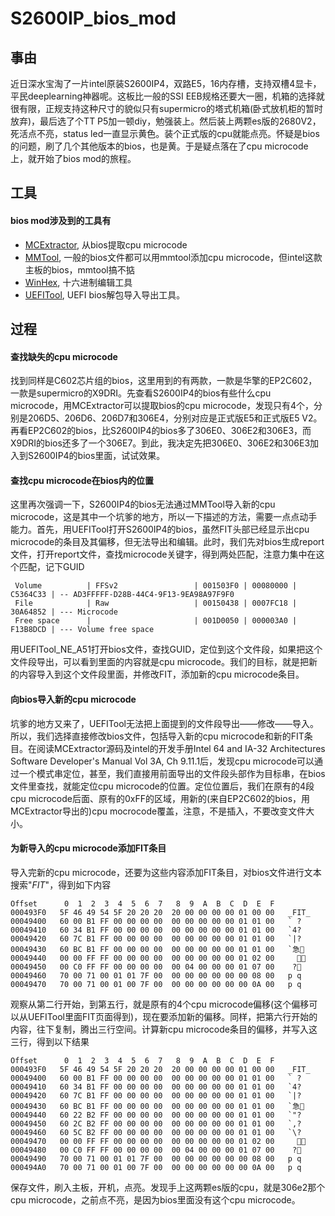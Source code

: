 # S2600IP_bios_mod
## 事由
近日深水宝淘了一片intel原装S2600IP4，双路E5，16内存槽，支持双槽4显卡，平民deeplearning神器呢。这板比一般的SSI EEB规格还要大一圈，机箱的选择就很有限，正规支持这种尺寸的貌似只有supermicro的塔式机箱(卧式放机柜的暂时放弃)，最后选了个TT P5加一顿diy，勉强装上。然后装上两颗es版的2680V2，死活点不亮，status led一直显示黄色。装个正式版的cpu就能点亮。怀疑是bios的问题，刷了几个其他版本的bios，也是黄。于是疑点落在了cpu microcode上，就开始了bios mod的旅程。


## 工具
#### bios mod涉及到的工具有
- [MCExtractor](https://github.com/platomav/MCExtractor), 从bios提取cpu microcode
- [MMTool](https://www.baidu.com/s?wd=mmtool), 一般的bios文件都可以用mmtool添加cpu microcode，但intel这款主板的bios，mmtool搞不掂
- [WinHex](https://www.baidu.com/s?wd=mmtool), 十六进制编辑工具
- [UEFITool](https://github.com/LongSoft/UEFITool), UEFI bios解包导入导出工具。

## 过程
#### 查找缺失的cpu microcode
找到同样是C602芯片组的bios，这里用到的有两款，一款是华擎的EP2C602，一款是supermicro的X9DRI。先查看S2600IP4的bios有些什么cpu microcode，用MCExtractor可以提取bios的cpu microcode，发现只有4个，分别是206D5、206D6、206D7和306E4，分别对应是正式版E5和正式版E5 V2。再看EP2C602的bios，比S2600IP4的bios多了306E0、306E2和306E3，而X9DRI的bios还多了一个306E7。到此，我决定先把306E0、306E2和306E3加入到S2600IP4的bios里面，试试效果。
#### 查找cpu microcode在bios内的位置
这里再次强调一下，S2600IP4的bios无法通过MMTool导入新的cpu microcode，这是其中一个坑爹的地方，所以一下描述的方法，需要一点点动手能力。首先，用UEFITool打开S2600IP4的bios，虽然FIT头部已经显示出cpu microcode的条目及其偏移，但无法导出和编辑。此时，我们先对bios生成report文件，打开report文件，查找microcode关键字，得到两处匹配，注意力集中在这个匹配，记下GUID
```
 Volume          | FFSv2                 | 001503F0 | 00080000 | C5364C33 | -- AD3FFFFF-D28B-44C4-9F13-9EA98A97F9F0
 File            | Raw                   | 00150438 | 0007FC18 | 30A64852 | --- Microcode
 Free space      |                       | 001D0050 | 000003A0 | F13B8DCD | --- Volume free space
```
用UEFITool_NE_A51打开bios文件，查找GUID，定位到这个文件段，如果把这个文件段导出，可以看到里面的内容就是cpu microcode。我们的目标，就是把新的内容导入到这个文件段里面，并修改FIT，添加新的cpu microcode条目。
#### 向bios导入新的cpu microcode
坑爹的地方又来了，UEFITool无法把上面提到的文件段导出——修改——导入。所以，我们选择直接修改bios文件，包括导入新的cpu microcode和新的FIT条目。在阅读MCExtractor源码及intel的开发手册Intel 64 and IA-32 Architectures Software Developer's Manual Vol 3A, Ch 9.11.1后，发现cpu microcode可以通过一个模式串定位，甚至，我们直接用前面导出的文件段头部作为目标串，在bios文件里查找，就能定位cpu microcode的位置。定位位置后，我们在原有的4段cpu microcode后面、原有的0xFF的区域，用新的(来自EP2C602的bios，用MCExtractor导出的)cpu mocrocode覆盖，注意，不是插入，不要改变文件大小。
#### 为新导入的cpu microcode添加FIT条目
导入完新的cpu microcode，还要为这些内容添加FIT条目，对bios文件进行文本搜索"_FIT_"，得到如下内容
```
Offset      0  1  2  3  4  5  6  7   8  9  A  B  C  D  E  F
000493F0   5F 46 49 54 5F 20 20 20  20 00 00 00 00 01 00 00   _FIT_           
00049400   60 00 B1 FF 00 00 00 00  00 00 00 00 00 01 01 00   ` ?            
00049410   60 34 B1 FF 00 00 00 00  00 00 00 00 00 01 01 00   `4?            
00049420   60 7C B1 FF 00 00 00 00  00 00 00 00 00 01 01 00   `|?            
00049430   60 BC B1 FF 00 00 00 00  00 00 00 00 00 01 01 00   `急            
00049440   00 00 FF FF 00 00 00 00  00 00 00 00 00 01 02 00                 
00049450   00 C0 FF FF 00 00 00 00  00 04 00 00 00 01 07 00    ?            
00049460   70 00 71 00 01 01 7F 00  00 00 00 00 00 00 08 00   p q             
00049470   70 00 71 00 01 00 7F 00  00 00 00 00 00 00 0A 00   p q             
```
观察从第二行开始，到第五行，就是原有的4个cpu microcode偏移(这个偏移可以从UEFITool里面FIT页面得到)，现在要添加新的偏移。同样，把第六行开始的内容，往下复制，腾出三行空间。计算新cpu microcode条目的偏移，并写入这三行，得到以下结果
```
Offset      0  1  2  3  4  5  6  7   8  9  A  B  C  D  E  F
000493F0   5F 46 49 54 5F 20 20 20  20 00 00 00 00 01 00 00   _FIT_           
00049400   60 00 B1 FF 00 00 00 00  00 00 00 00 00 01 01 00   ` ?            
00049410   60 34 B1 FF 00 00 00 00  00 00 00 00 00 01 01 00   `4?            
00049420   60 7C B1 FF 00 00 00 00  00 00 00 00 00 01 01 00   `|?            
00049430   60 BC B1 FF 00 00 00 00  00 00 00 00 00 01 01 00   `急            
00049440   60 22 B2 FF 00 00 00 00  00 00 00 00 00 01 01 00   `"?            
00049450   60 2C B2 FF 00 00 00 00  00 00 00 00 00 01 01 00   `,?            
00049460   60 5C B2 FF 00 00 00 00  00 00 00 00 00 01 01 00   `\?            
00049470   00 00 FF FF 00 00 00 00  00 00 00 00 00 01 02 00                 
00049480   00 C0 FF FF 00 00 00 00  00 04 00 00 00 01 07 00    ?            
00049490   70 00 71 00 01 01 7F 00  00 00 00 00 00 00 08 00   p q             
000494A0   70 00 71 00 01 00 7F 00  00 00 00 00 00 00 0A 00   p q             
```
保存文件，刷入主板，开机，点亮。发现手上这两颗es版的cpu，就是306e2那个cpu microcode，之前点不亮，是因为bios里面没有这个cpu microcode。
